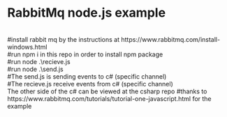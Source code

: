# RabbitMq node.js example 
<br />
#install rabbit mq by the instructions at https://www.rabbitmq.com/install-windows.html
<br />
#run npm i in this repo in order to install npm package
<br />
#run  node .\recieve.js
<br />
#run  node .\send.js
<br />
#The send.js is sending events to c# (specific channel)
<br />
#The recieve.js receive events from c# (specific channel)
<br />
The other side of the c# can be viewed at the csharp repo
#thanks to https://www.rabbitmq.com/tutorials/tutorial-one-javascript.html for the example
